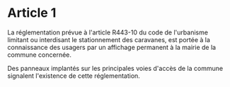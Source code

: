 # Article 1

La réglementation prévue à l'article R443-10 du code de l'urbanisme limitant ou interdisant le stationnement des caravanes, est portée à la connaissance des usagers par un affichage permanent à la mairie de la commune concernée.

Des panneaux implantés sur les principales voies d'accès de la commune signalent l'existence de cette réglementation.
